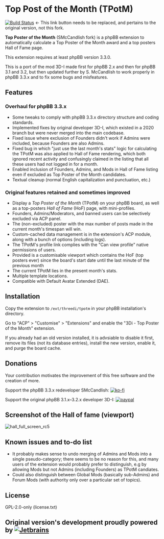 # Top Post of the Month (TPotM)
[![Build Status](https://travis-ci.org/3D-I/tpotm.svg)](https://travis-ci.org/3D-I/tpotm) ← This link button needs to be replaced, and pertains to the original version, not this fork.

**Top Poster of the Month** (SMcCandlish fork) is a phpBB extension to automatically calculate a Top Poster of the Month award and a top posters Hall of Fame page.

This extension requires at least phpBB version 3.3.0.

This is a port of the mod 3D-I made first for phpBB 2.x and then for phpBB 3.1 and 3.2, but then updated further by S. McCandlish to work properly in phpBB 3.3.x and to fix some bugs and misfeatures.

## Features
### Overhaul for phpBB 3.3.x

- Some tweaks to comply with phpBB 3.3.x directory structure and coding standards.
- Implemented fixes by original developer 3D-I, which existed in a 2020 branch but were never merged into the main codebase.
- Fixed issue where exclusion of Founders didn't work if Admins were included, because Founders are also Admins.
- Fixed bug in which "just use the last month's stats" logic for calculating the TPotM was also applied to Hall of Fame rendering, which both ignored recent activity and confusingly claimed in the listing that all these users had not logged in for a month.
- Enabled inclusion of Founders, Admins, and Mods in Hall of Fame listing even if excluded as Top Poster of the Month candidates.
- Textual cleanup (normal English capitalization and punctuation, etc.)

### Original features retained and sometimes improved

- Display a _Top Poster of the Month_ (TPotM) on your phpBB board, as well as a top-posters _Hall of Fame_ (HoF) page, with mini-profiles.
- Founders, Admins/Moderators, and banned users can be selectively excluded via ACP panel.
- The (non-excluded) poster with the max number of posts made in the current month's timespan will win.
- Custom-cached data management is in the extension's ACP module, along with a bunch of options (including logs).
- The TPotM's profile link complies with the "Can view profile" native permissions of users.
- Provided is a customisable viewport which contains the HoF (top posters ever) since the board's start date until the last minute of the previous month
- The current TPotM lies in the present month's stats.
- Multiple template locations.
- Compatible with Default Avatar Extended (DAE).

## Installation

Copy the extension to `/ext/threedi/tpotm` in your phpBB installation's directory.

Go to "ACP" &gt; "Customise" &gt; "Extensions" and enable the "3Di - Top Poster of the Month" extension.

If you already had an old version installed, it is advsiable to disable it first, remove its files (not its database entries), install the new version, enable it, and purge the board cache.

## Donations
Your contribution motivates the improvement of this free software and the creation of more.

Support the phpBB 3.3.x redeveloper SMcCandlish: [![ko-fi](https://ko-fi.com/img/githubbutton_sm.svg)](https://ko-fi.com/SMcCandlish)

Support the original phpBB 3.1.x–3.2.x developer 3D-I: [![paypal](https://www.paypalobjects.com/en_US/GB/i/btn/btn_donateCC_LG.gif)](https://www.paypal.com/cgi-bin/webscr?cmd=_s-xclick&hosted_button_id=ZLN6KTV2WQSRN)

## Screenshot of the Hall of fame (viewport)
![hall_full_screen_rc5](https://user-images.githubusercontent.com/480857/31104568-0cc1d628-a7de-11e7-877f-59bf32c534d4.png)

## Known issues and to-do list

- It probably makes sense to undo merging of Admins and Mods into a single pseudo-category; there seems to be no reason for this, and many users of the extension would probably prefer to distinguish, e.g by allowing Mods but not Admins (including Founders) as TPotM candiates.
- Could also distinguish between Global Mods (basically sub-Admins) and Forum Mods (with authority only over a particular set of topics).

## License

GPL-2.0-only (license.txt)

## Original version's development proudly powered by [![Jetbrains](https://user-images.githubusercontent.com/480857/38287180-982983fc-37c9-11e8-9634-02e1ea1632c8.png)](https://www.jetbrains.com/)
